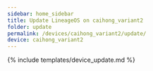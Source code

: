 ```yaml
---
sidebar: home_sidebar
title: Update LineageOS on caihong_variant2
folder: update
permalink: /devices/caihong_variant2/update/
device: caihong_variant2
---
```

{% include templates/device_update.md %}
